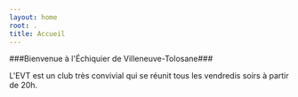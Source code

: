 ```yaml
---
layout: home
root: .
title: Accueil
---
```


###Bienvenue à l'Échiquier de Villeneuve-Tolosane###

L'EVT est un club très convivial qui se réunit tous les vendredis soirs à partir
de 20h.
